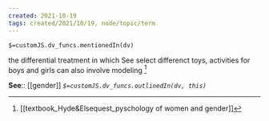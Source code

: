 ```yaml
---
created: 2021-10-19
tags: created/2021/10/19, node/topic/term
---
```

`$=customJS.dv_funcs.mentionedIn(dv)`


the differential treatment in which See select differenct toys, activities for boys and girls can also involve modeling [^1]

**See**:: [[gender]]
*`$=customJS.dv_funcs.outlinedIn(dv, this)`*

 [^1]: [[textbook_Hyde&Elsequest_pyschology of women and gender]]

